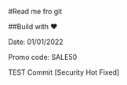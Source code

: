 #Read me fro git

##Build with ❤️

Date: 01/01/2022

Promo code: SALE50

TEST Commit
[Security Hot Fixed]
